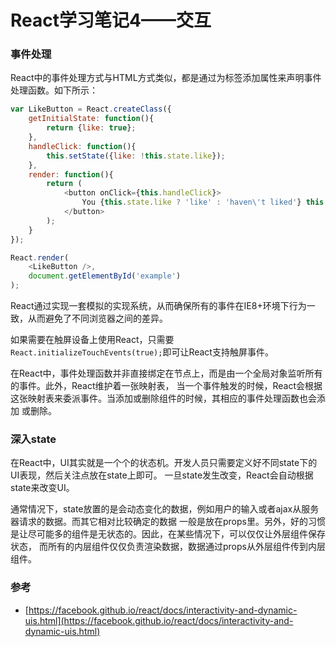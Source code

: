 # React学习笔记4——交互

### 事件处理

React中的事件处理方式与HTML方式类似，都是通过为标签添加属性来声明事件处理函数。如下所示：

```javascript
var LikeButton = React.createClass({
    getInitialState: function(){
        return {like: true};
    },
    handleClick: function(){
        this.setState({like: !this.state.like});
    },
    render: function(){
        return (
            <button onClick={this.handleClick}>
                You {this.state.like ? 'like' : 'haven\'t liked'} this
            </button>
        );
    }
});

React.render(
    <LikeButton />,
    document.getElementById('example')
);
```

React通过实现一套模拟的实现系统，从而确保所有的事件在IE8+环境下行为一致，从而避免了不同浏览器之间的差异。

如果需要在触屏设备上使用React，只需要`React.initializeTouchEvents(true);`即可让React支持触屏事件。

在React中，事件处理函数并非直接绑定在节点上，而是由一个全局对象监听所有的事件。此外，React维护着一张映射表，
当一个事件触发的时候，React会根据这张映射表来委派事件。当添加或删除组件的时候，其相应的事件处理函数也会添加
或删除。

### 深入state

在React中，UI其实就是一个个的状态机。开发人员只需要定义好不同state下的UI表现，然后关注点放在state上即可。
一旦state发生改变，React会自动根据state来改变UI。

通常情况下，state放置的是会动态变化的数据，例如用户的输入或者ajax从服务器请求的数据。而其它相对比较确定的数据
一般是放在props里。另外，好的习惯是让尽可能多的组件是无状态的。因此，在某些情况下，可以仅仅让外层组件保存状态，
而所有的内层组件仅仅负责渲染数据，数据通过props从外层组件传到内层组件。

### 参考

- [https://facebook.github.io/react/docs/interactivity-and-dynamic-uis.html](https://facebook.github.io/react/docs/interactivity-and-dynamic-uis.html)
